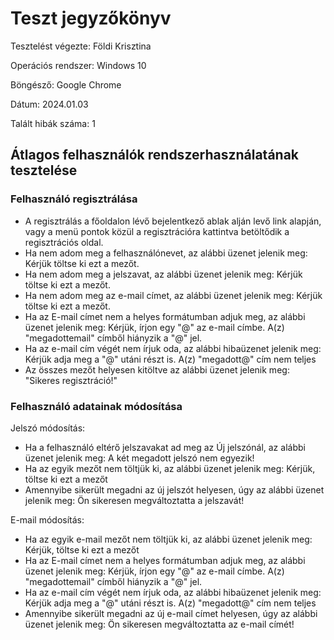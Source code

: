 # Teszt jegyzőkönyv

Tesztelést végezte: Földi Krisztina

Operációs rendszer: Windows 10

Böngésző: Google Chrome


Dátum: 2024.01.03


Talált hibák száma: 1


## Átlagos felhasználók rendszerhasználatának tesztelése
### Felhasználó regisztrálása
-   A regisztrálás a főoldalon lévő bejelentkező ablak alján levő link alapján, vagy a menü pontok közül a regisztrációra kattintva betöltődik a regisztrációs oldal.
-   Ha nem adom meg a felhasználónevet, az alábbi üzenet jelenik meg: Kérjük töltse ki ezt a mezőt.
-   Ha nem adom meg a jelszavat, az alábbi üzenet jelenik meg: Kérjük töltse ki ezt a mezőt.
-   Ha nem adom meg az e-mail címet, az alábbi üzenet jelenik meg: Kérjük töltse ki ezt a mezőt.
-   Ha az E-mail címet nem a helyes formátumban adjuk meg, az alábbi üzenet jelenik meg: Kérjük, írjon egy "@" az e-mail címbe. A(z) "megadottemail" címből hiányzik a "@" jel.
-   Ha az e-mail cím végét nem írjuk oda, az alábbi hibaüzenet jelenik meg: Kérjük adja meg a "@" utáni részt is. A(z) "megadott@" cím nem teljes
-   Az összes mezőt helyesen kitöltve az alábbi üzenet jelenik meg: "Sikeres regisztráció!"

### Felhasználó adatainak módosítása
Jelszó módosítás:
-   Ha a felhasználó eltérő jelszavakat ad meg az Új jelszónál, az alábbi üzenet jelenik meg: A két megadott jelszó nem egyezik!
-   Ha az egyik mezőt nem töltjük ki, az alábbi üzenet jelenik meg: Kérjük, töltse ki ezt a mezőt
-   Amennyibe sikerült megadni az új jelszót helyesen, úgy az alábbi üzenet jelenik meg: Ön sikeresen megváltoztatta a jelszavát!

E-mail módosítás:
-   Ha az egyik e-mail mezőt nem töltjük ki, az alábbi üzenet jelenik meg: Kérjük, töltse ki ezt a mezőt
-   Ha az E-mail címet nem a helyes formátumban adjuk meg, az alábbi üzenet jelenik meg: Kérjük, írjon egy "@" az e-mail címbe. A(z) "megadottemail" címből hiányzik a "@" jel.
-   Ha az e-mail cím végét nem írjuk oda, az alábbi hibaüzenet jelenik meg: Kérjük adja meg a "@" utáni részt is. A(z) "megadott@" cím nem teljes
-   Amennyibe sikerült megadni az új e-mail címet helyesen, úgy az alábbi üzenet jelenik meg: Ön sikeresen megváltoztatta az e-mail címét!